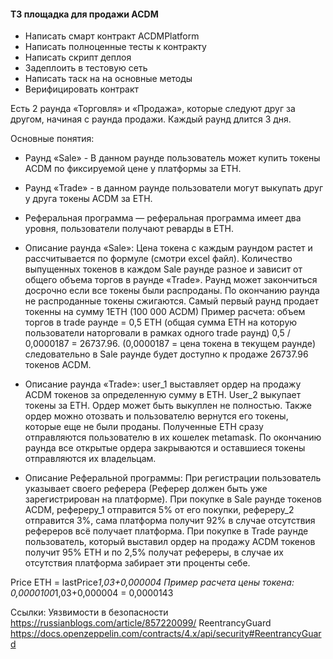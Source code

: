 #### ТЗ площадка для продажи ACDM 

- Написать смарт контракт ACDMPlatform
- Написать полноценные тесты к контракту
- Написать скрипт деплоя
- Задеплоить в тестовую сеть
- Написать таск на на основные методы
- Верифицировать контракт

Есть 2 раунда «Торговля» и «Продажа», которые следуют друг за другом, начиная с раунда продажи.
Каждый раунд длится 3 дня.

Основные понятия:
- Раунд «Sale» - В данном раунде пользователь может купить токены ACDM по фиксируемой цене у платформы за ETH.
- Раунд «Trade» - в данном раунде пользователи могут выкупать друг у друга токены ACDM за ETH.
- Реферальная программа — реферальная программа имеет два уровня, пользователи получают реварды в ETH.

- Описание раунда «Sale»:
Цена токена с каждым раундом растет и рассчитывается по формуле (смотри excel файл). Количество выпущенных токенов в каждом Sale раунде разное и зависит от общего объема торгов в раунде «Trade». Раунд может закончиться досрочно если все токены были распроданы. По окончанию раунда не распроданные токены сжигаются. Самый первый раунд продает токенны на сумму 1ETH (100 000 ACDM)
Пример расчета:
объем торгов в trade раунде = 0,5 ETH (общая сумма ETH на которую пользователи наторговали в рамках одного trade раунд)
0,5 / 0,0000187 = 26737.96. (0,0000187 = цена токена в текущем раунде)
следовательно в Sale раунде будет доступно к продаже 26737.96 токенов ACDM.

- Описание раунда «Trade»:
user_1 выставляет ордер на продажу ACDM токенов за определенную сумму в ETH. User_2 выкупает токены за ETH. Ордер может быть выкуплен не полностью. Также ордер можно отозвать и пользователю вернутся его токены, которые еще не были проданы. Полученные ETH сразу отправляются пользователю в их кошелек metamask. По окончанию раунда все открытые ордера закрываются и оставшиеся токены отправляются их владельцам.

- Описание Реферальной программы:
При регистрации пользователь указывает своего реферера (Реферер должен быть уже зарегистрирован на платформе).
При покупке в Sale раунде токенов ACDM, рефереру_1 отправится 5% от его покупки, рефереру_2 отправится 3%, сама платформа получит 92% в случае отсутствия рефереров всё получает платформа.
При покупке в Trade раунде пользователь, который выставил ордер на продажу ACDM токенов получит 95% ETH и по 2,5% получат рефереры, в случае их отсутствия платформа забирает эти проценты себе.

Price ETH = lastPrice*1,03+0,000004
Пример расчета цены токена: 0,0000100*1,03+0,000004 = 0,0000143

Ссылки: 
Уязвимости в безопасности  https://russianblogs.com/article/857220099/
ReentrancyGuard https://docs.openzeppelin.com/contracts/4.x/api/security#ReentrancyGuard